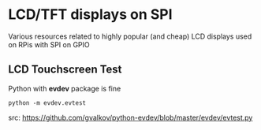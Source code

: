 # LCD/TFT displays on SPI
Various resources related to highly popular (and cheap) LCD displays used on RPis with SPI on GPIO


## LCD Touchscreen Test
Python with **evdev** package is fine
```
python -m evdev.evtest
```
src: https://github.com/gvalkov/python-evdev/blob/master/evdev/evtest.py

